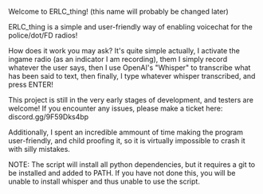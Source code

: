 Welcome to ERLC_thing! (this name will probably be changed later)

ERLC_thing is a simple and user-friendly way of enabling voicechat for the police/dot/FD radios!

How does it work you may ask? It's quite simple actually, I activate the ingame radio (as an indicator I am recording), them I simply record whatever the user says, then I use OpenAI's "Whisper" to transcribe what has been said to text, then finally, I type whatever whisper transcribed, and press ENTER!

This project is still in the very early stages of development, and testers are welcome! 
If you encounter any issues, please make a ticket here: discord.gg/9F59Dks4bp

Additionally, I spent an incredible ammount of time making the program user-friendly, and child proofing it, so it is virtually impossible to crash it with silly mistakes.

NOTE: The script will install all python dependencies, but it requires a git to be installed and added to PATH. If you have not done this, you  will be unable to install whisper and thus unable to use the script.
